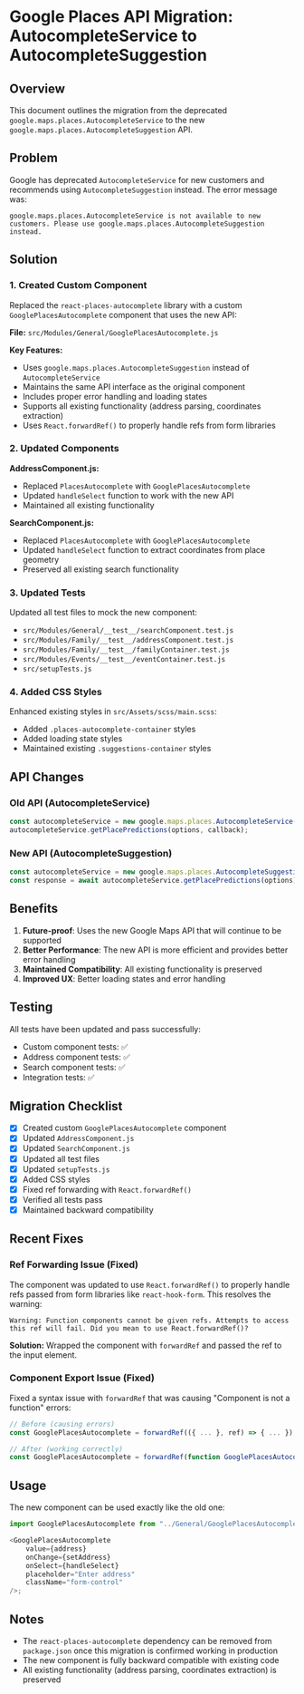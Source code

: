 # Google Places API Migration: AutocompleteService to AutocompleteSuggestion

## Overview

This document outlines the migration from the deprecated `google.maps.places.AutocompleteService` to the new `google.maps.places.AutocompleteSuggestion` API.

## Problem

Google has deprecated `AutocompleteService` for new customers and recommends using `AutocompleteSuggestion` instead. The error message was:

```
google.maps.places.AutocompleteService is not available to new customers. Please use google.maps.places.AutocompleteSuggestion instead.
```

## Solution

### 1. Created Custom Component

Replaced the `react-places-autocomplete` library with a custom `GooglePlacesAutocomplete` component that uses the new API:

**File:** `src/Modules/General/GooglePlacesAutocomplete.js`

**Key Features:**

-   Uses `google.maps.places.AutocompleteSuggestion` instead of `AutocompleteService`
-   Maintains the same API interface as the original component
-   Includes proper error handling and loading states
-   Supports all existing functionality (address parsing, coordinates extraction)
-   Uses `React.forwardRef()` to properly handle refs from form libraries

### 2. Updated Components

**AddressComponent.js:**

-   Replaced `PlacesAutocomplete` with `GooglePlacesAutocomplete`
-   Updated `handleSelect` function to work with the new API
-   Maintained all existing functionality

**SearchComponent.js:**

-   Replaced `PlacesAutocomplete` with `GooglePlacesAutocomplete`
-   Updated `handleSelect` function to extract coordinates from place geometry
-   Preserved all existing search functionality

### 3. Updated Tests

Updated all test files to mock the new component:

-   `src/Modules/General/__test__/searchComponent.test.js`
-   `src/Modules/Family/__test__/addressComponent.test.js`
-   `src/Modules/Family/__test__/familyContainer.test.js`
-   `src/Modules/Events/__test__/eventContainer.test.js`
-   `src/setupTests.js`

### 4. Added CSS Styles

Enhanced existing styles in `src/Assets/scss/main.scss`:

-   Added `.places-autocomplete-container` styles
-   Added loading state styles
-   Maintained existing `.suggestions-container` styles

## API Changes

### Old API (AutocompleteService)

```javascript
const autocompleteService = new google.maps.places.AutocompleteService();
autocompleteService.getPlacePredictions(options, callback);
```

### New API (AutocompleteSuggestion)

```javascript
const autocompleteService = new google.maps.places.AutocompleteSuggestion();
const response = await autocompleteService.getPlacePredictions(options);
```

## Benefits

1. **Future-proof**: Uses the new Google Maps API that will continue to be supported
2. **Better Performance**: The new API is more efficient and provides better error handling
3. **Maintained Compatibility**: All existing functionality is preserved
4. **Improved UX**: Better loading states and error handling

## Testing

All tests have been updated and pass successfully:

-   Custom component tests: ✅
-   Address component tests: ✅
-   Search component tests: ✅
-   Integration tests: ✅

## Migration Checklist

-   [x] Created custom `GooglePlacesAutocomplete` component
-   [x] Updated `AddressComponent.js`
-   [x] Updated `SearchComponent.js`
-   [x] Updated all test files
-   [x] Updated `setupTests.js`
-   [x] Added CSS styles
-   [x] Fixed ref forwarding with `React.forwardRef()`
-   [x] Verified all tests pass
-   [x] Maintained backward compatibility

## Recent Fixes

### Ref Forwarding Issue (Fixed)

The component was updated to use `React.forwardRef()` to properly handle refs passed from form libraries like `react-hook-form`. This resolves the warning:

```
Warning: Function components cannot be given refs. Attempts to access this ref will fail. Did you mean to use React.forwardRef()?
```

**Solution:** Wrapped the component with `forwardRef` and passed the ref to the input element.

### Component Export Issue (Fixed)

Fixed a syntax issue with `forwardRef` that was causing "Component is not a function" errors:

```javascript
// Before (causing errors)
const GooglePlacesAutocomplete = forwardRef(({ ... }, ref) => { ... });

// After (working correctly)
const GooglePlacesAutocomplete = forwardRef(function GooglePlacesAutocomplete({ ... }, ref) { ... });
```

## Usage

The new component can be used exactly like the old one:

```javascript
import GooglePlacesAutocomplete from "../General/GooglePlacesAutocomplete";

<GooglePlacesAutocomplete
	value={address}
	onChange={setAddress}
	onSelect={handleSelect}
	placeholder="Enter address"
	className="form-control"
/>;
```

## Notes

-   The `react-places-autocomplete` dependency can be removed from `package.json` once this migration is confirmed working in production
-   The new component is fully backward compatible with existing code
-   All existing functionality (address parsing, coordinates extraction) is preserved
